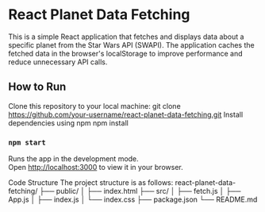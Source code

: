 # React Planet Data Fetching

This is a simple React application that fetches and displays data about a specific planet from the Star Wars API (SWAPI). The application caches the fetched data in the browser's localStorage to improve performance and reduce unnecessary API calls.

## How to Run

Clone this repository to your local machine:
git clone https://github.com/your-username/react-planet-data-fetching.git
Install dependencies using npm 
npm install

### `npm start`

Runs the app in the development mode.\
Open [http://localhost:3000](http://localhost:3000) to view it in your browser.

Code Structure
The project structure is as follows:
react-planet-data-fetching/
├── public/
│   ├── index.html
├── src/
│   ├── fetch.js
│   ├── App.js
│   ├── index.js
│   └── index.css
├── package.json
└── README.md




